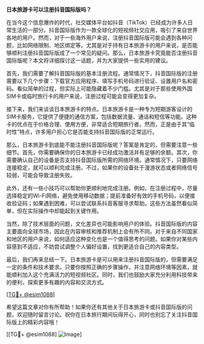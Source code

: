 **日本旅游卡可以注册抖音国际版吗？**

在当今这个信息爆炸的时代，社交媒体平台如抖音（TikTok）已经成为许多人日常生活的一部分。抖音国际版作为一款全球化的短视频社交应用，吸引了来自世界各地的用户。然而，对于一些海外用户来说，注册抖音国际版可能会遇到各种问题，比如网络限制、地区绑定等。尤其是对于持有日本旅游卡的用户来说，是否能够顺利注册抖音国际版成了一个常见的疑问。那么，日本旅游卡究竟能否注册抖音国际版呢？本文将详细探讨这一话题，并为大家提供一些实用的建议。

首先，我们需要了解抖音国际版的基本注册流程。通常情况下，抖音国际版的注册需要以下几个步骤：下载官方应用程序、填写手机号码进行验证、设置用户名和密码。看似简单的过程，但实际上可能隐藏着不少门槛。尤其是对于那些使用外国SIM卡或临时旅行卡的用户来说，注册过程可能会变得更加复杂。

接下来，我们来谈谈日本旅游卡的特点。日本旅游卡是一种专为短期游客设计的SIM卡服务，它提供了便捷的通信方案，包括数据流量、通话和短信等功能。这种卡的优点在于价格合理、使用方便，非常适合短期旅行者。然而，正是由于其“临时性”特点，许多用户担心它是否能支持抖音国际版的正常运行。

那么，日本旅游卡到底能不能注册抖音国际版呢？答案是肯定的，但需要注意一些细节。首先，你需要确保你的日本旅游卡已经成功激活并有足够的余额。其次，你需要确认自己的设备是否支持抖音国际版所需的网络环境。通常情况下，只要网络连接稳定，就可以顺利完成注册。不过，如果你的设备处于漫游状态或者网络信号较弱，可能会导致注册失败。

此外，还有一些小技巧可以帮助你更顺利地完成注册。例如，在注册过程中，尽量选择稳定的Wi-Fi网络，避免使用移动数据；提前准备好有效的手机号码，以便接收验证码；如果遇到困难，可以尝试联系抖音客服寻求帮助。这些方法虽然看似简单，但在实际操作中却能起到关键作用。

当然，除了技术层面的问题，文化差异也可能影响用户的体验。抖音国际版的内容主要面向全球市场，因此在内容审核和推荐机制上会有所不同。对于来自不同国家和地区的用户来说，如何适应这种变化也是一个值得思考的问题。如果你对某些内容感到不适应，不妨尝试调整个人偏好设置，找到更适合自己的内容类型。

最后，我们再来总结一下。日本旅游卡是可以用来注册抖音国际版的，但需要满足一定的条件和技术要求。只要你按照正确的步骤操作，并注意网络环境等因素，就能顺利加入这个充满活力的短视频社区。同时，我们也鼓励大家充分利用科技带来的便利，探索更多有趣的内容和交流方式。

[[TG💪+ @esim1088](https://t.me/s/esim1088)]

希望这篇文章对你有所帮助！如果你还有其他关于日本旅游卡或抖音国际版的问题，欢迎随时留言讨论。祝你在日本旅行期间玩得开心，同时也别忘了关注抖音国际版上的精彩内容哦！

[[TG💪+ @esim1088] ![Image](https://i.postimg.cc/4NQfJmqS/Snipaste-2025-05-13-00-14-12.png)]